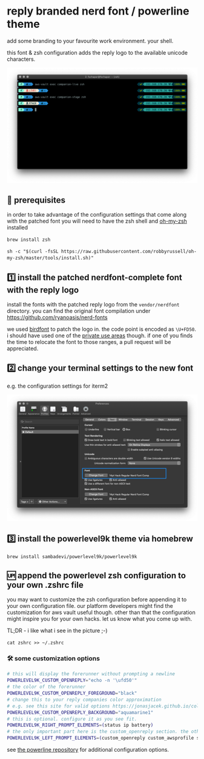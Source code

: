 # reply branded nerd font / powerline theme

add some branding to your favourite work environment. your shell.


this font & zsh configuration adds the reply logo to the available unicode characters.

![screenshot of the console](misc/screen.png?raw=true "screenshot")

## 🔌  prerequisites

in order to take advantage of the configuration settings that come along with the patched font you will need to have the zsh shell and [oh-my-zsh](https://github.com/robbyrussell/oh-my-zsh) installed

`brew install zsh`

`sh -c "$(curl -fsSL https://raw.githubusercontent.com/robbyrussell/oh-my-zsh/master/tools/install.sh)"`

## 1️⃣ install the patched nerdfont-complete font with the reply logo

install the fonts with the patched reply logo from the `vendor/nerdfont` directory.
you can find the original font compilation under https://github.com/ryanoasis/nerd-fonts

we used [birdfont](https://birdfont.org) to patch the logo in. the code point is encoded as `\U+FD50`.
i should have used one of the [private use areas](https://en.wikipedia.org/wiki/Private_Use_Areas) though. if one of you finds the time to relocate the font to those ranges, a pull request will be appreciated.

## 2️⃣ change your terminal settings to the new font

e.g. the configuration settings for iterm2

![screenshot of iterm preferences](misc/iterm-preferences.png?raw=true)

## 3️⃣ install the powerlevel9k theme via homebrew

`brew install sambadevi/powerlevel9k/powerlevel9k`

## 🆙 append the powerlevel zsh configuration to your own .zshrc file

you may want to customize the zsh configuration before appending it to your own configuration file.
our  platform developers might find the customization for aws vault useful though. other than that the configuration might inspire you for
your own hacks. let us know what you come up with.

TL;DR - i like what i see in the picture ;-)

`cat zshrc >> ~/.zshrc`



### 🛠 some customization options

```zsh
# this will display the forerunner without prompting a newline
POWERLEVEL9K_CUSTOM_OPENREPLY="echo -n '\ufd50'"
# the color of the forerunner
POWERLEVEL9K_CUSTOM_OPENREPLY_FOREGROUND="black"
# change this to your reply companies color approximation
# e.g. see this site for valid options https://jonasjacek.github.io/colors/
POWERLEVEL9K_CUSTOM_OPENREPLY_BACKGROUND="aquamarine1"
# this is optional. configure it as you see fit.
POWERLEVEL9K_RIGHT_PROMPT_ELEMENTS=(status ip battery)
# the only important part here is the custom_openreply section. the others are optional.
POWERLEVEL9K_LEFT_PROMPT_ELEMENTS=(custom_openreply custom_awsprofile ssh dir vcs)
```

see [the powerline repository](https://github.com/bhilburn/powerlevel9k) for additional configuration options.

